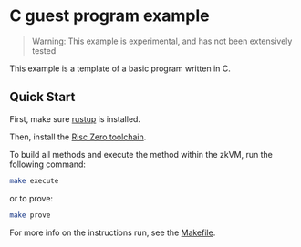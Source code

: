 # C guest program example

> Warning: This example is experimental, and has not been extensively tested

This example is a template of a basic program written in C.

## Quick Start

First, make sure [rustup] is installed.

Then, install the [Risc Zero toolchain](https://dev.risczero.com/api/zkvm/install#install).

To build all methods and execute the method within the zkVM, run the following
command:

```bash
make execute
```

or to prove:

```bash
make prove
```

For more info on the instructions run, see the [Makefile](./Makefile).

[rustup]: https://rustup.rs
